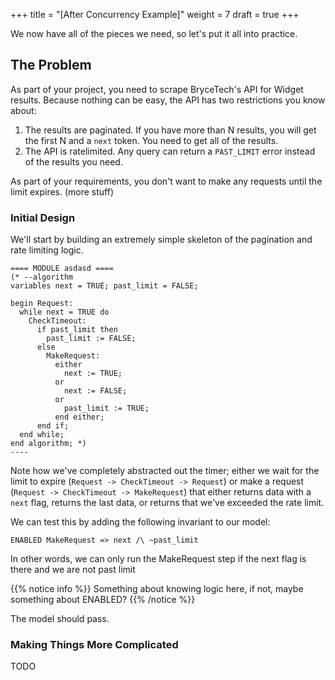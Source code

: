 +++
title = "[After Concurrency Example]"
weight = 7
draft = true
+++

We now have all of the pieces we need, so let's put it all into practice.

## The Problem

As part of your project, you need to scrape BryceTech's API for Widget results. Because nothing can be easy, the API has two restrictions you know about:

1. The results are paginated. If you have more than N results, you will get the first N and a `next` token. You need to get all of the results.
1. The API is ratelimited. Any query can return a `PAST_LIMIT` error instead of the results you need.

As part of your requirements, you don't want to make any requests until the limit expires. (more stuff)

### Initial Design

We'll start by building an extremely simple skeleton of the pagination and rate limiting logic.

```
==== MODULE asdasd ==== 
(* --algorithm
variables next = TRUE; past_limit = FALSE;

begin Request:
  while next = TRUE do
    CheckTimeout:
      if past_limit then
        past_limit := FALSE;
      else
        MakeRequest:
          either
            next := TRUE;
          or
            next := FALSE;
          or
            past_limit := TRUE;
          end either;
      end if;
  end while;
end algorithm; *)
----
```

Note how we've completely abstracted out the timer; either we wait for the limit to expire (`Request -> CheckTimeout -> Request`) or make a request (`Request -> CheckTimeout -> MakeRequest`) that either returns data with a `next` flag, returns the last data, or returns that we've exceeded the rate limit.

We can test this by adding the following invariant to our model:

`ENABLED MakeRequest => next /\ ~past_limit`

In other words, we can only run the MakeRequest step if the next flag is there and we are not past limit

{{% notice info %}}
Something about knowing logic here, if not, maybe something about ENABLED?
{{% /notice %}}

The model should pass.

### Making Things More Complicated

TODO
